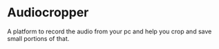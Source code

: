 # Audiocropper
A platform to record the audio from your pc and help you crop and save small portions of that.
